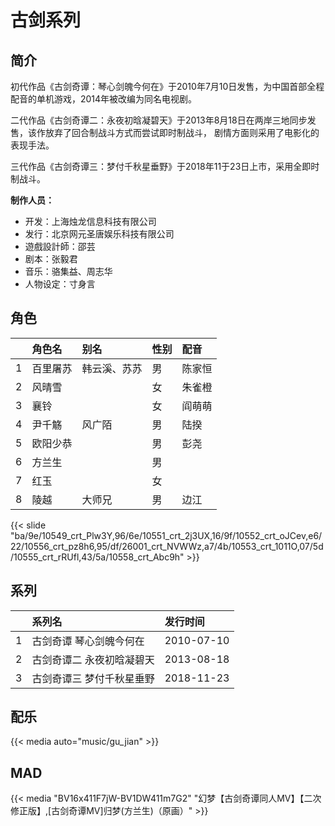 # 古剑系列


## 简介

初代作品《古剑奇谭：琴心剑魄今何在》于2010年7月10日发售，为中国首部全程配音的单机游戏，2014年被改编为同名电视剧。

二代作品《古剑奇谭二：永夜初晗凝碧天》于2013年8月18日在两岸三地同步发售，该作放弃了回合制战斗方式而尝试即时制战斗，
剧情方面则采用了电影化的表现手法。

三代作品《古剑奇谭三：梦付千秋星垂野》于2018年11于23日上市，采用全即时制战斗。

**制作人员：**
- 开发：上海烛龙信息科技有限公司
- 发行：北京网元圣唐娱乐科技有限公司
- 遊戲設計師：邵芸
- 剧本：张毅君
- 音乐：骆集益、周志华
- 人物设定：寸身言

## 角色

|     |   角色名   |   别名  | 性别 |  配音  |
|:--- |:------  |:----      |:---  |:--   |
| 1 | 百里屠苏 | 韩云溪、苏苏 | 男 | 陈家恒 |
| 2 | 风晴雪 |  | 女 | 朱雀橙 |
| 3 | 襄铃 |  | 女 | 阎萌萌 |
| 4 | 尹千觞 | 风广陌 | 男 | 陆揆 |
| 5 | 欧阳少恭 |  | 男 | 彭尧 |
| 6 | 方兰生 |  | 男 |  |
| 7 | 红玉 |  | 女 |  |
| 8 | 陵越 | 大师兄 | 男 | 边江 |

{{< slide "ba/9e/10549_crt_Plw3Y,96/6e/10551_crt_2j3UX,16/9f/10552_crt_oJCev,e6/22/10556_crt_pz8h6,95/df/26001_crt_NVWWz,a7/4b/10553_crt_1011O,07/5d/10555_crt_rRUfl,43/5a/10558_crt_Abc9h" >}}

## 系列

|     | 系列名           | 发行时间       |
|:----|:--------------|:-----------|
| 1   | 古剑奇谭 琴心剑魄今何在  | 2010-07-10 |
| 2   | 古剑奇谭二 永夜初晗凝碧天 | 2013-08-18 |
| 3   | 古剑奇谭三 梦付千秋星垂野 | 2018-11-23 |

## 配乐

{{< media auto="music/gu_jian" >}}

## MAD

{{< media "BV16x411F7jW-BV1DW411m7G2" "幻梦【古剑奇谭同人MV】【二次修正版】,[古剑奇谭MV]归梦(方兰生)（原画）"  >}}

